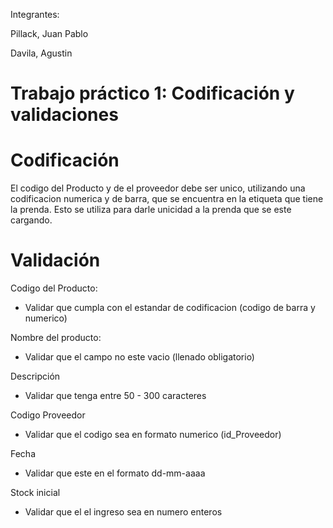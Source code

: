 Integrantes: 

Pillack, Juan Pablo

Davila, Agustin
# Trabajo práctico 1​: Codificación y validaciones​
# Codificación
El codigo del Producto y de el proveedor debe ser unico, utilizando una codificacion numerica y de barra, que se encuentra en la etiqueta que tiene la prenda.
Esto se utiliza para darle unicidad a la prenda que se este cargando.

# Validación

Codigo del Producto:

* Validar que cumpla con el estandar de codificacion (codigo de barra y numerico)

Nombre del producto:

* Validar que el campo no este vacio (llenado obligatorio)

Descripción

* Validar que tenga entre 50 - 300 caracteres

Codigo Proveedor

* Validar que el codigo sea en formato numerico (id_Proveedor)

Fecha 

* Validar que este en el formato dd-mm-aaaa

Stock inicial

* Validar que el el ingreso sea en numero enteros
